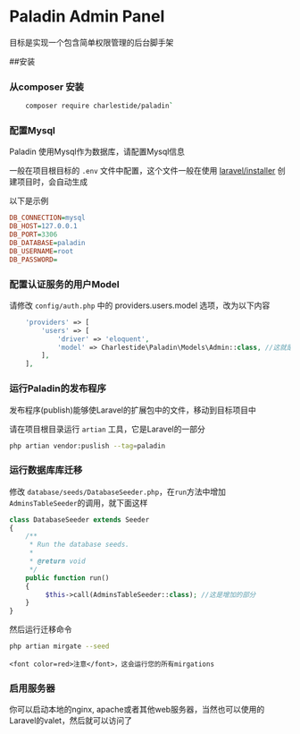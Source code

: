 Paladin Admin Panel
=

目标是实现一个包含简单权限管理的后台脚手架

##安装

### 从composer 安装
```bash
    composer require charlestide/paladin`
```
### 配置Mysql

Paladin 使用Mysql作为数据库，请配置Mysql信息

一般在项目根目标的 `.env` 文件中配置，这个文件一般在使用 [laravel/installer](https://d.laravel-china.org/docs/5.5/installation) 创建项目时，会自动生成

以下是示例
```ini
DB_CONNECTION=mysql
DB_HOST=127.0.0.1
DB_PORT=3306 
DB_DATABASE=paladin 
DB_USERNAME=root
DB_PASSWORD=
```

### 配置认证服务的用户Model

请修改 `config/auth.php` 中的 providers.users.model 选项，改为以下内容

```php
    'providers' => [
        'users' => [
            'driver' => 'eloquent',
            'model' => Charlestide\Paladin\Models\Admin::class, //这就是要修改的地方
        ],
    ],
```

### 运行Paladin的发布程序

发布程序(publish)能够使Laravel的扩展包中的文件，移动到目标项目中

请在项目根目录运行 `artian` 工具，它是Laravel的一部分

```bash
php artian vendor:puslish --tag=paladin
```

### 运行数据库库迁移

修改 `database/seeds/DatabaseSeeder.php`，在`run`方法中增加`AdminsTableSeeder`的调用，就下面这样

```php
class DatabaseSeeder extends Seeder
{
    /**
     * Run the database seeds.
     *
     * @return void
     */
    public function run()
    {
         $this->call(AdminsTableSeeder::class); //这是增加的部分
    }
}
```

然后运行迁移命令 

```bash
php artian mirgate --seed
```

```blade
<font color=red>注意</font>，这会运行您的所有mirgations
```

### 启用服务器

你可以启动本地的nginx, apache或者其他web服务器，当然也可以使用的Laravel的valet，然后就可以访问了



